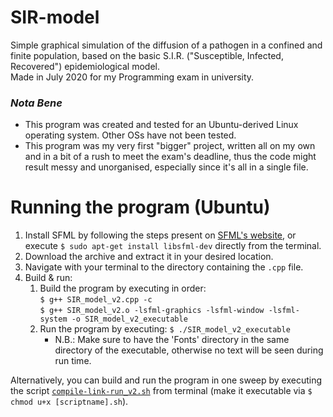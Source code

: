 # SIR-model
Simple graphical simulation of the diffusion of a pathogen in a confined and finite population, based on the basic S.I.R. ("Susceptible, Infected, Recovered") epidemiological model.  
Made in July 2020 for my Programming exam in university.

### _Nota Bene_
- This program was created and tested for an Ubuntu-derived Linux operating system. Other OSs have not been tested.
- This program was my very first "bigger" project, written all on my own and in a bit of a rush to meet the exam's deadline, thus the code might result messy and unorganised, especially since it's all in a single file.
  
# Running the program (Ubuntu)
1. Install SFML by following the steps present on [SFML's website](https://www.sfml-dev.org/tutorials/2.5/start-linux.php), or execute `$ sudo apt-get install libsfml-dev` directly from the terminal.
2. Download the archive and extract it in your desired location.
3. Navigate with your terminal to the directory containing the `.cpp` file.
4. Build & run:
   1. Build the program by executing in order:  
      `$ g++ SIR_model_v2.cpp -c`  
      `$ g++ SIR_model_v2.o -lsfml-graphics -lsfml-window -lsfml-system -o SIR_model_v2_executable`
   2. Run the program by executing: `$ ./SIR_model_v2_executable`
      - N.B.: Make sure to have the 'Fonts' directory in the same directory of the executable, otherwise no text will be seen during run time.  
 
Alternatively, you can build and run the program in one sweep by executing the script [`compile-link-run_v2.sh`](compile-link-run_v2.sh) from terminal (make it executable via `$ chmod u+x [scriptname].sh`).





